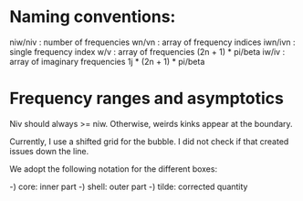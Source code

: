# Naming conventions:

niw/niv : number of frequencies
wn/vn : array of frequency indices
iwn/ivn : single frequency index
w/v : array of frequencies (2n + 1) * pi/beta
iw/iv : array of imaginary frequencies 1j * (2n + 1) * pi/beta

# Frequency ranges and asymptotics

Niv should always >= niw. Otherwise, weirds kinks appear at the boundary.

Currently, I use a shifted grid for the bubble. I did not check if that created issues down
the line. 

We adopt the following notation for the different boxes: 

-) core: inner part 
-) shell: outer part 
-) tilde: corrected quantity
